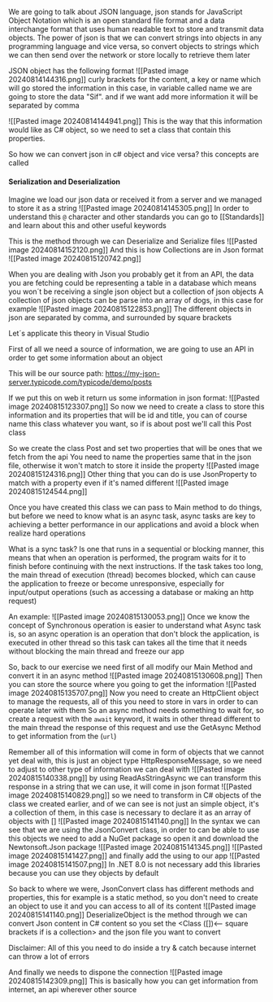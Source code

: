 We are going to talk about JSON language, json stands for JavaScript Object Notation which is an open standard file format and a data interchange format that uses human readable text to store and transmit data objects.
The power of json is that we can convert strings into objects in any programming language and vice versa, so convert objects to strings which we can then send over the network or store locally to retrieve them later

JSON object has the following format
![[Pasted image 20240814144316.png]]
curly brackets for the content, a key or name which will go stored the information in this case, in variable called name we are going to store the data "Sif". and if we want add more information it will be separated by comma

![[Pasted image 20240814144941.png]]
This is the way that this information would like as C# object, so we need to set a class that contain this properties.

So how we can convert json in c# object and vice versa? this concepts are called
#### Serialization and Deserialization
Imagine we load our json data or received it from a server and we managed to store it as a string
![[Pasted image 20240814145305.png]]
In order to understand this `@` character and other standards you can go to [[Standards]] and learn about this and other useful keywords

This is the method through we can Deserialize and Serialize files
![[Pasted image 20240814152120.png]]
And this is how Collections are in Json format
![[Pasted image 20240815120742.png]]

When you are dealing with Json you probably get it from an API, the data you are fetching could be representing a table in a database which means you won´t be receiving a single json object but a collection of json objects
A collection of json objects can be parse into an array of dogs, in this case for example
![[Pasted image 20240815122853.png]]
The different objects in json are separated by comma, and surrounded by square brackets

Let´s applicate this theory in Visual Studio

First of all we need a source of information, we are going to use an API in order to get some information about an object

This will be our source path:  https://my-json-server.typicode.com/typicode/demo/posts

If we put this on web it return us some information in json format:
![[Pasted image 20240815123307.png]]
So now we need to create a class to store this information and its properties that will be id and title, you can of course name this class whatever you want, so if is about post we'll call this Post class

So we create the class Post and set two properties that will be ones that we fetch from the api
You need to name the properties same that in the json file, otherwise it won't match to store it inside the property
![[Pasted image 20240815124316.png]]
Other thing that you can do is use JsonProperty to match with a property even if it's named different
![[Pasted image 20240815124544.png]]

Once you have created this class we can pass to Main method to do things, but before we need to know what is an async task, async tasks are key to achieving a better performance in our applications and avoid a block when realize hard operations

What is a sync task?
Is one that runs in a sequential or blocking manner, this means that when an operation is performed, the program waits for it to finish before continuing with the next instructions.
If the task takes too long, the main thread of execution (thread) becomes blocked, which can cause the application to freeze or become unresponsive, especially for input/output operations (such as accessing a database or making an http request)

An example:
![[Pasted image 20240815130053.png]]
Once we know the concept of Synchronous operation is easier to understand what Async task is, so an async operation is an operation that don't block the application, is executed in other thread so this task can takes all the time that it needs without blocking the main thread and freeze our app

So, back to our exercise we need first of all modify our Main Method and convert it in an async method
![[Pasted image 20240815130608.png]]
Then you can store the source where you going to get the information
![[Pasted image 20240815135707.png]]
Now you need to create an HttpClient object to manage the requests, all of this you need to store in vars in order to can operate later with them
So an async method needs something to wait for, so create a request with the `await` keyword, it waits in other thread different to the main thread the response of this request and use the GetAsync Method to get information from the (`url`) 

Remember all of this information will come in form of objects that we cannot yet deal with, this is just an object type HttpResponseMessage, so we need to adjust to other type of information we can deal with
![[Pasted image 20240815140338.png]]
by using ReadAsStringAsync we can transform this response in a string that we can use, it will come in json format
![[Pasted image 20240815140829.png]]
so we need to transform in C# objects of the class we created earlier, and of we can see is not just an simple object, it's a collection of them, in this case is necessary to declare it as an array of objects with []
![[Pasted image 20240815141140.png]]
In the syntax we can see that we are using the JsonConvert class, in order to can be able to use this objects we need to add a NuGet package so open it and download the Newtonsoft.Json package
![[Pasted image 20240815141345.png]]
![[Pasted image 20240815141427.png]]
and finally add the using to our app
![[Pasted image 20240815141507.png]]
In .NET 8.0 is not necessary add this libraries because you can use they objects by default

So back to where we were, JsonConvert class has different methods and properties, this for example is a static method, so you don't need to create an object to use it and you can access to all of its content
![[Pasted image 20240815141140.png]]
DeserializeObject is the method through we can convert Json content in C# content so you set the <Class ([])<-- square brackets if is a collection> and the json file you want to convert

Disclaimer: All of this you need to do inside a try & catch because internet can throw a lot of errors

And finally we needs to dispone the connection
![[Pasted image 20240815142309.png]]
This is basically how you can get information from internet, an api wherever other source